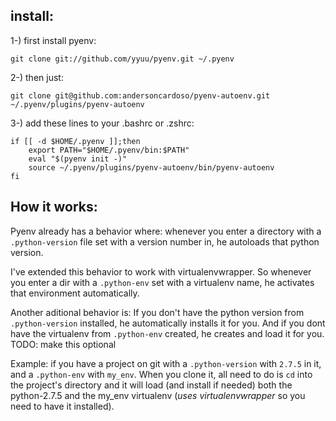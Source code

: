 ## install:

1-) first install pyenv:

    git clone git://github.com/yyuu/pyenv.git ~/.pyenv

2-) then just: 

    git clone git@github.com:andersoncardoso/pyenv-autoenv.git ~/.pyenv/plugins/pyenv-autoenv
    
3-) add these lines to your .bashrc or .zshrc:

    if [[ -d $HOME/.pyenv ]];then
        export PATH="$HOME/.pyenv/bin:$PATH"
        eval "$(pyenv init -)"
        source ~/.pyenv/plugins/pyenv-autoenv/bin/pyenv-autoenv
    fi
    
## How it works:

Pyenv already has a behavior where: whenever you enter a directory with a `.python-version` file set 
with a version number in, he autoloads that python version. 

I've extended this behavior to work with virtualenvwrapper. So whenever you enter a dir with a `.python-env` 
set with a virtualenv name, he activates that environment automatically. 

Another aditional behavior is: If you don't have the python version from `.python-version` installed, 
he automatically installs it for you. And if you dont have the virtualenv from `.python-env` created, 
he creates and load it for you.
TODO: make this optional

Example: if you have a project on git with a `.python-version` with `2.7.5` in it, and a  `.python-env` with `my_env`. 
When you clone it, all need to do is `cd` into the project's directory and it will load (and install if needed) both 
the python-2.7.5 and the my_env virtualenv (*uses virtualenvwrapper* so you need to have it installed).

